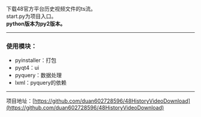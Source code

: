 下载48官方平台历史视频文件的ts流。   
start.py为项目入口。  
**python版本为py2版本。**

---

### 使用模块：
* pyinstaller：打包
* pyqt4：ui
* pyquery：数据处理
* lxml：pyquery的依赖

---

项目地址：[https://github.com/duan602728596/48HistoryVideoDownload](https://github.com/duan602728596/48HistoryVideoDownload)